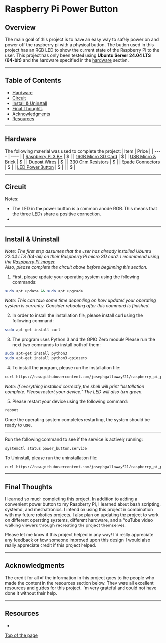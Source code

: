 # Raspberry Pi Power Button

## Overview
The main goal of this project is to have an easy way to safely power on and power off the raspberry pi with a physical button. The button used in this project has an RGB LED to show the current state of the Raspberry Pi to the user. This project has only been tested using **Ubuntu Server 24.04 LTS (64-bit)** and the hardware specified in the [hardware](#hardware) section.

<!-- Include gif here -->

___
## Table of Contents
- [Hardware](#hardware)
- [Circuit](#circuit)
- [Install & Uninstall](#install--uninstall)
- [Final Thoughts](#final-thoughts)
- [Acknowledgments](#acknowledgments)
- [Resources](#resources)

___
## Hardware
The following material was used to complete the project:
| Item | Price |
| ---- | ----  |
| [Raspberry Pi 3 B+]() | $ |
| [16GB Micro SD Card]() | $ |
| [USB Micro & Brick]() | $ |
| [Dupont Wires]() | $ |
| [330 Ohm Resistors]() | $ |
| [Spade Connectors]() | $ |
| [LED Power Button]() | $ |
| []() | $ |

___
## Circuit
Notes: 
- The LED in the power button is a common anode RGB. This means that the three LEDs share a positive connection. 
- 


___
## Install & Uninstall
*Note: The first step assumes that the user has already installed Ubuntu 22.04 LTS (64-bit) on their Raspberry Pi micro SD card. I recommend using the [Raspberry Pi Imager](https://www.raspberrypi.com/software/).    
Also, please complete the circuit above before beginning this section.*

1. First, please update your operating system using the following commands:   
```bash
sudo apt update && sudo apt upgrade
```

*Note: This can take some time depending on how updated your operating system is currently. Consider rebooting after this command is finished.*

2. In order to install the installation file, please install curl using the following command:
```bash
sudo apt-get install curl
```

3. The program uses Python 3 and the GPIO Zero module
Please run the next two commands to install both of them:   
```bash
sudo apt-get install python3   
sudo apt-get install python3-gpiozero   
```

4. To install the program, please run the installation file:   
```bash
curl https://raw.githubusercontent.com/josephgalloway321/raspberry_pi_power_button/main/src/install.sh | bash
```

*Note: If everything installed correctly, the shell will print "Installation complete. Please restart your device." The LED will also turn green.*

5. Please restart your device using the following command:
```bash
reboot
```

Once the operating system completes restarting, the system should be ready to use. 

___
Run the following command to see if the service is actively running:
```bash
systemctl status power_button.service
```

To Uninstall, please run the uninstallation file:    
```bash
curl https://raw.githubusercontent.com/josephgalloway321/raspberry_pi_power_button/main/src/uninstall.sh | bash
```

___
## Final Thoughts
I learned so much completing this project. In addition to adding a convenient power button to my Raspberry Pi, I learned about bash scripting, systemd, and mechatronics. I intend on using this project in combination with my future robotics projects. I also plan on updating the project to work on different operating systems, different hardware, and a YouTube video walking viewers through recreating the project themselves. 

Please let me know if this project helped in any way! I'd really appreciate any feedback or how someone improved upon this design. I would also really appreciate credit if this project helped.  

___
## Acknowledgments
The credit for all of the information in this project goes to the people who made the content in the resources section below. They were all excellent resources and guides for this project. I'm very grateful and could not have done it without their help.

___
## Resources
- 

[Top of the page](#raspberry-pi-power-button)